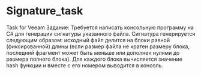 # Signature_task
Task for Veeam
Задание: Требуется написать консольную программу на C# для генерации сигнатуры указанного файла. 
Сигнатура генерируется следующим образом: исходный файл делится на блоки равной (фиксированной) длины 
(если размер файла не кратен размеру блока, последний фрагмент может быть меньше или дополнен нулями до 
размера полного блока). Для каждого блока вычисляется значение hash функции и вместе с его номером выводится в консоль.


